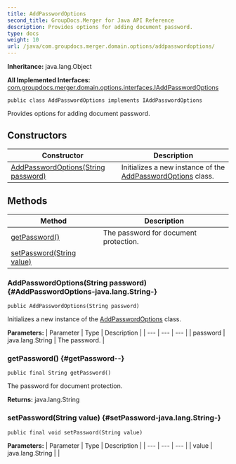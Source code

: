 ```yaml
---
title: AddPasswordOptions
second_title: GroupDocs.Merger for Java API Reference
description: Provides options for adding document password.
type: docs
weight: 10
url: /java/com.groupdocs.merger.domain.options/addpasswordoptions/
---
```

**Inheritance:**
java.lang.Object

**All Implemented Interfaces:**
[com.groupdocs.merger.domain.options.interfaces.IAddPasswordOptions](../../com.groupdocs.merger.domain.options.interfaces/iaddpasswordoptions)
```
public class AddPasswordOptions implements IAddPasswordOptions
```

Provides options for adding document password.
## Constructors

| Constructor | Description |
| --- | --- |
| [AddPasswordOptions(String password)](#AddPasswordOptions-java.lang.String-) | Initializes a new instance of the [AddPasswordOptions](../../com.groupdocs.merger.domain.options/addpasswordoptions) class. |
## Methods

| Method | Description |
| --- | --- |
| [getPassword()](#getPassword--) | The password for document protection. |
| [setPassword(String value)](#setPassword-java.lang.String-) |  |
### AddPasswordOptions(String password) {#AddPasswordOptions-java.lang.String-}
```
public AddPasswordOptions(String password)
```


Initializes a new instance of the [AddPasswordOptions](../../com.groupdocs.merger.domain.options/addpasswordoptions) class.

**Parameters:**
| Parameter | Type | Description |
| --- | --- | --- |
| password | java.lang.String | The password. |

### getPassword() {#getPassword--}
```
public final String getPassword()
```


The password for document protection.

**Returns:**
java.lang.String
### setPassword(String value) {#setPassword-java.lang.String-}
```
public final void setPassword(String value)
```




**Parameters:**
| Parameter | Type | Description |
| --- | --- | --- |
| value | java.lang.String |  |

